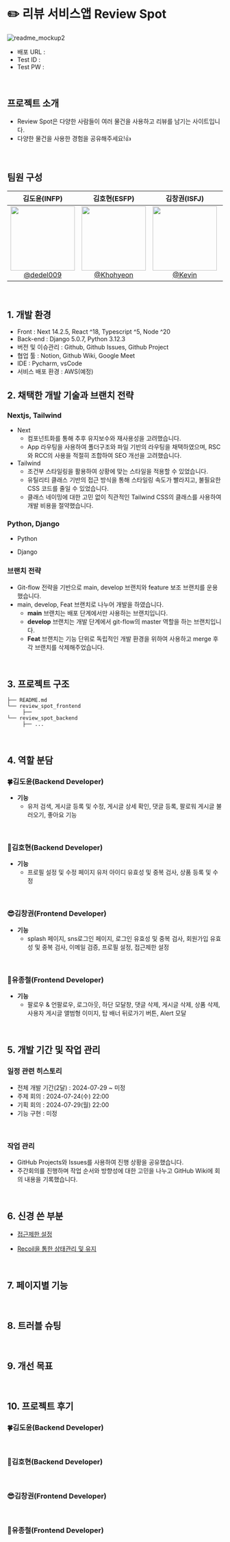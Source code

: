 # ✏️ 리뷰 서비스앱 Review Spot

![readme_mockup2](https://github.com/dedel009/review-spot/blob/master/title_image.jpg?raw=true)

- 배포 URL :
- Test ID :
- Test PW :

<br>

## 프로젝트 소개

- Review Spot은 다양한 사람들이 여러 물건을 사용하고 리뷰를 남기는 사이트입니다.
- 다양한 물건을 사용한 경험을 공유해주세요!👍

<br>

## 팀원 구성

<div align="center">

|                                                           **김도윤(INFP)**                                                            |                                                           **김호현(ESFP)**                                                            |                                                       **김창권(ISFJ)**                                                        |                                                         **유종철(ISFJ)**                                                          |
| :-----------------------------------------------------------------------------------------------------------------------------------: | :-----------------------------------------------------------------------------------------------------------------------------------: | :---------------------------------------------------------------------------------------------------------------------------: | :-------------------------------------------------------------------------------------------------------------------------------: |
| [<img src="https://avatars.githubusercontent.com/u/57212041?v=4" height=150 width=150> <br/> @dedel009](https://github.com/dedel009/) | [<img src="https://avatars.githubusercontent.com/u/122351733?v=4" height=150 width=150> <br/> @Khohyeon](https://github.com/Khohyeon) | [<img src="https://avatars.githubusercontent.com/u/99378862?v=4" height=150 width=150> <br/> @Kevin](https://github.com/oggn) | [<img src="https://avatars.githubusercontent.com/u/51194504?v=4" height=150 width=150> <br/> @Logan](https://github.com/whdcjf96) |

</div>

<br>

## 1. 개발 환경

- Front : Next 14.2.5, React ^18, Typescript ^5, Node ^20
- Back-end : Django 5.0.7, Python 3.12.3
- 버전 및 이슈관리 : Github, Github Issues, Github Project
- 협업 툴 : Notion, Github Wiki, Google Meet
- IDE : Pycharm, vsCode
- 서비스 배포 환경 : AWS(예정)
  <br>

## 2. 채택한 개발 기술과 브랜치 전략

### Nextjs, Tailwind

- Next
  - 컴포넌트화를 통해 추후 유지보수와 재사용성을 고려했습니다.
  - App 라우팅을 사용하여 폴더구조와 파일 기반의 라우팅을 채택하였으며, RSC와 RCC의 사용을 적절히 조합하여 SEO 개선을 고려했습니다.
- Tailwind
  - 조건부 스타일링을 활용하여 상황에 맞는 스타일을 적용할 수 있었습니다.
  - 유틸리티 클래스 기반의 접근 방식을 통해 스타일링 속도가 빨라지고, 불필요한 CSS 코드를 줄일 수 있었습니다.
  - 클래스 네이밍에 대한 고민 없이 직관적인 Tailwind CSS의 클래스를 사용하여 개발 비용을 절약했습니다.

### Python, Django

- Python

- Django

### 브랜치 전략

- Git-flow 전략을 기반으로 main, develop 브랜치와 feature 보조 브랜치를 운용했습니다.
- main, develop, Feat 브랜치로 나누어 개발을 하였습니다.
  - **main** 브랜치는 배포 단계에서만 사용하는 브랜치입니다.
  - **develop** 브랜치는 개발 단계에서 git-flow의 master 역할을 하는 브랜치입니다.
  - **Feat** 브랜치는 기능 단위로 독립적인 개발 환경을 위하여 사용하고 merge 후 각 브랜치를 삭제해주었습니다.

<br>

## 3. 프로젝트 구조

```
├── README.md
└── review_spot_frontend
     ├──
└── review_spot_backend
     ├── ...

```

<br>

## 4. 역할 분담

### 🍀김도윤(Backend Developer)

- **기능**
  - 유저 검색, 게시글 등록 및 수정, 게시글 상세 확인, 댓글 등록, 팔로워 게시글 불러오기, 좋아요 기능

<br>
    
### 🥹김호현(Backend Developer)

- **기능**
  - 프로필 설정 및 수정 페이지 유저 아이디 유효성 및 중복 검사, 상품 등록 및 수정

<br>

### 😎김창권(Frontend Developer)

- **기능**
  - splash 페이지, sns로그인 페이지, 로그인 유효성 및 중복 검사, 회원가입 유효성 및 중복 검사, 이메일 검증, 프로필 설정, 접근제한 설정

<br>

### 💪유종철(Frontend Developer)

- **기능**
  - 팔로우 & 언팔로우, 로그아웃, 하단 모달창, 댓글 삭제, 게시글 삭제, 상품 삭제, 사용자 게시글 앨범형 이미지, 탑 배너 뒤로가기 버튼, Alert 모달

<br>

## 5. 개발 기간 및 작업 관리

### 일정 관련 히스토리

- 전체 개발 기간(2달) : 2024-07-29 ~ 미정
- 주제 회의 : 2024-07-24(수) 22:00
- 기획 회의 : 2024-07-29(월) 22:00
- 기능 구현 : 미정

<br>

### 작업 관리

- GitHub Projects와 Issues를 사용하여 진행 상황을 공유했습니다.
- 주간회의를 진행하며 작업 순서와 방향성에 대한 고민을 나누고 GitHub Wiki에 회의 내용을 기록했습니다.

<br>

## 6. 신경 쓴 부분

- [접근제한 설정](https://github.com/likelion-project-README/README/wiki/README-6.%EC%8B%A0%EA%B2%BD-%EC%93%B4-%EB%B6%80%EB%B6%84_%EC%A0%91%EA%B7%BC%EC%A0%9C%ED%95%9C-%EC%84%A4%EC%A0%95)

- [Recoil을 통한 상태관리 및 유지](https://github.com/likelion-project-README/README/wiki/README-6.%EC%8B%A0%EA%B2%BD-%EC%93%B4-%EB%B6%80%EB%B6%84_Recoil%EC%9D%84-%ED%86%B5%ED%95%9C-%EC%83%81%ED%83%9C%EA%B4%80%EB%A6%AC-%EB%B0%8F-%EC%9C%A0%EC%A7%80)

<br>

## 7. 페이지별 기능

<br>

## 8. 트러블 슈팅

<br>

## 9. 개선 목표

<br>

## 10. 프로젝트 후기

### 🍀김도윤(Backend Developer)

<br>

### 🥹김호현(Backend Developer)

<br>

### 😎김창권(Frontend Developer)

<br>

### 💪유종철(Frontend Developer)
